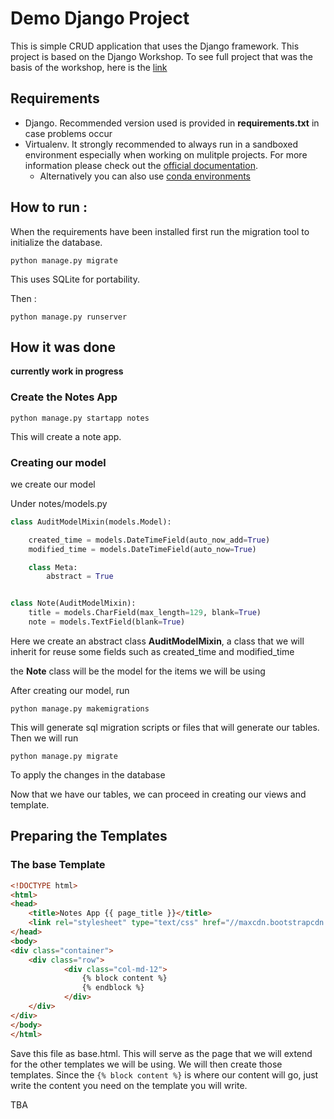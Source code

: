# Demo Django Project

This is simple CRUD application that uses the Django framework. This project is based on the Django Workshop. To see full project that was the basis of the workshop, here is the [link](https://github.com/cr8ivecodesmith/djnotes2
)

## Requirements 
- Django. Recommended version used is provided in **requirements.txt** in case problems occur
- Virtualenv. It strongly recommended to always run in a sandboxed environment especially when working on mulitple projects. For more information please check out the [official documentation](https://virtualenv.pypa.io/en/stable/). 
    - Alternatively you can also use [conda environments](https://conda.io/)




## How to run : 

When the requirements have been installed first run the migration tool to initialize the database.

`python manage.py migrate`

 This uses SQLite for portability. 

Then : 

`python manage.py runserver`

## How it was done
**currently work in progress**


### Create the Notes App

`python manage.py startapp notes`

This will create a note app.

### Creating our model

we create our model

Under notes/models.py  

```python
class AuditModelMixin(models.Model):

    created_time = models.DateTimeField(auto_now_add=True)
    modified_time = models.DateTimeField(auto_now=True)

    class Meta:
        abstract = True


class Note(AuditModelMixin):
    title = models.CharField(max_length=129, blank=True)
    note = models.TextField(blank=True)
```

Here we create an abstract class **AuditModelMixin**, a class that we will inherit for reuse some fields such as created_time and modified_time  

the **Note** class will be the model for the items we will be using

After creating our model, run

`python manage.py makemigrations`

This will generate sql migration scripts or files that will generate our tables. Then we will run 

`python manage.py migrate`

To apply the changes in the database

Now that we have our tables, we can proceed in creating our views and template. 


## Preparing the Templates

### The base Template

```html
<!DOCTYPE html>
<html>
<head>
    <title>Notes App {{ page_title }}</title>
    <link rel="stylesheet" type="text/css" href="//maxcdn.bootstrapcdn.com/bootstrap/3.3.7/css/bootstrap.min.css">
</head>
<body>
<div class="container">
	<div class="row">
			<div class="col-md-12">		
				{% block content %}
				{% endblock %}
			</div>
	</div>
</div>
</body>
</html>
```
Save this file as base.html. This will serve as the page that we will extend for the other templates we will be using. We will then create those templates. Since the `{% block content %}` is where our content will go, just write the content you need on the template  you will write. 





TBA
